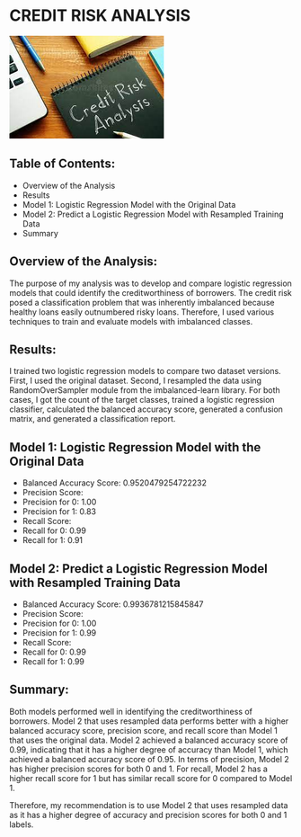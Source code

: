
# CREDIT RISK ANALYSIS

![Alt text](Images/creditriskanalysis.png)

## Table of Contents:

- Overview of the Analysis
- Results
- Model 1: Logistic Regression Model with the Original Data
- Model 2: Predict a Logistic Regression Model with Resampled Training Data
- Summary

## Overview of the Analysis:
The purpose of my analysis was to develop and compare logistic regression models that could identify the creditworthiness of borrowers. The credit risk posed a classification problem that was inherently imbalanced because healthy loans easily outnumbered risky loans. Therefore, I used various techniques to train and evaluate models with imbalanced classes.

## Results:
I trained two logistic regression models to compare two dataset versions. First, I used the original dataset. Second, I resampled the data using RandomOverSampler module from the imbalanced-learn library. For both cases, I got the count of the target classes, trained a logistic regression classifier, calculated the balanced accuracy score, generated a confusion matrix, and generated a classification report.

## Model 1: Logistic Regression Model with the Original Data
- Balanced Accuracy Score: 0.9520479254722232
- Precision Score:
- Precision for 0: 1.00
- Precision for 1: 0.83
- Recall Score:
- Recall for 0: 0.99
- Recall for 1: 0.91

## Model 2: Predict a Logistic Regression Model with Resampled Training Data
- Balanced Accuracy Score: 0.9936781215845847
- Precision Score:
- Precision for 0: 1.00
- Precision for 1: 0.99
- Recall Score:
- Recall for 0: 0.99
- Recall for 1: 0.99

## Summary:
Both models performed well in identifying the creditworthiness of borrowers. Model 2 that uses resampled data performs better with a higher balanced accuracy score, precision score, and recall score than Model 1 that uses the original data. Model 2 achieved a balanced accuracy score of 0.99, indicating that it has a higher degree of accuracy than Model 1, which achieved a balanced accuracy score of 0.95. In terms of precision, Model 2 has higher precision scores for both 0 and 1. For recall, Model 2 has a higher recall score for 1 but has similar recall score for 0 compared to Model 1.

Therefore, my recommendation is to use Model 2 that uses resampled data as it has a higher degree of accuracy and precision scores for both 0 and 1 labels.



